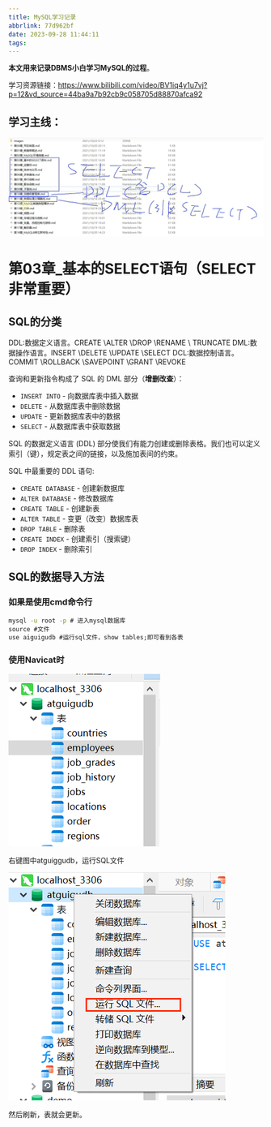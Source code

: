 ```yaml
---
title: MySQL学习记录
abbrlink: 77d962bf
date: 2023-09-28 11:44:11
tags:
---
```


**本文用来记录DBMS小白学习MySQL的过程**。

学习资源链接：https://www.bilibili.com/video/BV1iq4y1u7vj?p=12&vd_source=44ba9a7b92cb9c058705d88870afca92

## 学习主线：

![image-20230928115341489](./MySQL学习记录/image-20230928115341489.png)

# 第03章_基本的SELECT语句（SELECT非常重要）

## SQL的分类

DDL:数据定义语言。CREATE \ALTER \DROP \RENAME \ TRUNCATE
DML:数据操作语言。INSERT \DELETE \UPDATE \SELECT
DCL:数据控制语言。COMMIT \ROLLBACK \SAVEPOINT \GRANT \REVOKE

查询和更新指令构成了 SQL 的 DML 部分（**增删改查**）：

- `INSERT INTO` - 向数据库表中插入数据 
- `DELETE` - 从数据库表中删除数据 
- `UPDATE` - 更新数据库表中的数据 
- `SELECT` - 从数据库表中获取数据 

SQL 的数据定义语言 (DDL) 部分使我们有能力创建或删除表格。我们也可以定义索引（键），规定表之间的链接，以及施加表间的约束。

SQL 中最重要的 DDL 语句: 

- `CREATE DATABASE` - 创建新数据库 
- `ALTER DATABASE` - 修改数据库 
- `CREATE TABLE` - 创建新表 
- `ALTER TABLE` - 变更（改变）数据库表 
- `DROP TABLE` - 删除表 
- `CREATE INDEX` - 创建索引（搜索键） 
- `DROP INDEX` - 删除索引 

## SQL的数据导入方法

### 如果是使用cmd命令行

```cmd
mysql -u root -p # 进入mysql数据库
source #文件
use aiguigudb #运行sql文件，show tables;即可看到各表
```

### 使用Navicat时

![image-20230930152422470](./MySQL学习记录/image-20230930152422470.png)

右键图中atguiggudb，运行SQL文件

![image-20230930152602013](./MySQL学习记录/image-20230930152602013.png)

然后刷新，表就会更新。
